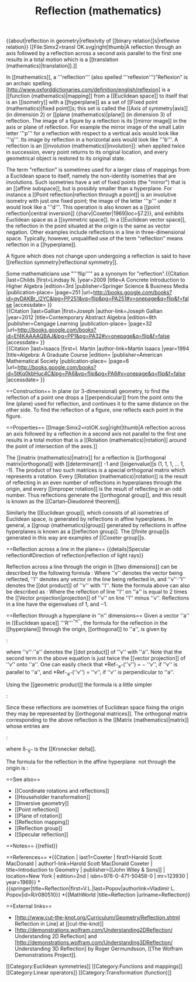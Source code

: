 ﻿---
lastrevid: 642027056
pageid: 295829
canonicalurl: http://en.wikipedia.org/wiki/Reflection_(mathematics)
title: Reflection (mathematics)
editurl: http://en.wikipedia.org/w/index.php?title=Reflection_(mathematics)&action=edit
length: 8176
contentmodel: wikitext
pagelanguage: en
touched: 2015-02-14T13:05:20Z
ns: 0
fullurl: http://en.wikipedia.org/wiki/Reflection_(mathematics)
---

{{about|reflection in geometry|reflexivity of [[binary relation]]s|reflexive relation}}
[[File:Simx2=transl OK.svg|right|thumb|A reflection through an axis followed by a reflection across a second axis parallel to the first one results in a total motion which is a [[translation (mathematics)|translation]].]]

In [[mathematics]], a '''reflection''' (also spelled '''reflexion''')<ref>"Reflexion" is an archaic spelling.[http://www.oxforddictionaries.com/definition/english/reflexion]</ref> is a [[function (mathematics)|mapping]] from a [[Euclidean space]] to itself that is an [[isometry]] with a [[hyperplane]] as a set of [[Fixed point (mathematics)|fixed point]]s; this set is called the [[Axis of symmetry|axis]] (in dimension 2) or [[plane (mathematics)|plane]] (in dimension 3) of reflection. The image of a figure by a reflection is its [[mirror image]] in the axis or plane of reflection. For example the mirror image of the small Latin letter '''p''' for a reflection with respect to a vertical axis would look like '''q'''. Its image by reflection in a horizontal axis would look like '''b'''. A reflection is an [[involution (mathematics)|involution]]: when applied twice in succession, every point returns to its original location, and every geometrical object is restored to its original state.

The term "reflection" is sometimes used for a larger class of mappings from a Euclidean space to itself, namely the non-identity isometries that are involutions. Such isometries have a set of fixed points (the "mirror") that is an [[affine subspace]], but is possibly smaller than a hyperplane. For instance a [[Point reflection|reflection through a point]] is an involutive isometry with just one fixed point; the image of the letter '''p''' under it
would look like a '''d'''. This operation is also known as a [[point reflection|central inversion]] {{harv|Coxeter|1969|loc=§7.2}}, and exhibits Euclidean space as a [[symmetric space]]. In a [[Euclidean vector space]], the reflection in the point situated at the origin is the same as vector negation. Other examples include reflections in a line in three-dimensional space. Typically, however, unqualified use of the term "reflection" means reflection in a [[hyperplane]]. 

A figure which does not change upon undergoing a reflection is said to have [[reflection symmetry|reflectional symmetry]].

Some mathematicians use "'''flip'''" as a synonym for "reflection".<ref>{{Citation |last=Childs |first=Lindsay N. |year=2009 |title=A Concrete Introduction to Higher Algebra |edition=3rd |publisher=Springer Science & Business Media |publication-place= |page=251 |url=http://books.google.com/books?id=qyDAKBr_I2YC&lpg=PP251&vq=flip&pg=PA251#v=onepage&q=flip&f=false |accessdate= }}<br />
{{Citation |last=Gallian |first=Joseph |author-link=Joseph Gallian |year=2012 |title=Contemporary Abstract Algebra |edition=8th |publisher=Cengage Learning |publication-place= |page=32 |url=http://books.google.com/books?id=Ef4KAAAAQBAJ&lpg=PP1&pg=PA32#v=onepage&q=flip&f=false |accessdate= }}<br />
{{Citation |last=Isaacs |first=I. Martin |author-link=Martin Isaacs |year=1994 |title=Algebra: A Graduate Course |edition= |publisher=American Mathematical Society |publication-place= |page=6 |url=http://books.google.com/books?id=5tKq0kbHuc4C&lpg=PA6&vq=flip&pg=PA6#v=onepage&q=flip&f=false |accessdate= }}
</ref>

==Construction==
In plane (or 3-dimensional) geometry, to find the reflection of a point one drops a [[perpendicular]] from the point onto the line (plane) used for reflection, and continues it to the same distance on the other side. To find the reflection of a figure, one reflects each point in the figure.

==Properties==
[[Image:Simx2=rotOK.svg|right|thumb|A reflection across an axis followed by a reflection in a second axis not parallel to the first one results in a total motion that is a [[Rotation (mathematics)|rotation]] around the point of intersection of the axes.]]

The [[matrix (mathematics)|matrix]] for a reflection is [[orthogonal matrix|orthogonal]] with [[determinant]] -1 and [[eigenvalue]]s (1, 1, 1, ... 1, -1). The product of two such matrices is a special orthogonal matrix which represents a rotation. Every [[Rotation (mathematics)|rotation]] is the result of reflecting in an even number of reflections in hyperplanes through the origin, and every [[improper rotation]] is the result of reflecting in an odd number. Thus reflections generate the [[orthogonal group]], and this result is known as the [[Cartan–Dieudonné theorem]].

Similarly the [[Euclidean group]], which consists of all isometries of Euclidean space, is generated by reflections in affine hyperplanes.  In general, a [[group (mathematics)|group]] generated by reflections in affine hyperplanes is known as a [[reflection group]]. The [[finite group]]s generated in this way are examples of [[Coxeter group]]s.

==Reflection across a line in the plane==
{{details|Specular reflection#Direction of reflection|reflection of light rays}}

Reflection across a line through the origin in [[two dimensions]] can be described by the following formula
:<math>\mathrm{Ref}_l(v) = 2\frac{v\cdot l}{l\cdot l}l - v</math>
Where ''v'' denotes the vector being reflected, ''l'' denotes any vector in the line being reflected in, and ''v''·''l'' denotes the [[dot product]] of ''v'' with ''l''. Note the formula above can also be described as
:<math>\mathrm{Ref}_l(v) = 2\mathrm{Proj}_l(v) - v\,</math>
Where the reflection of line ''l'' on ''a'' is equal to 2 times the [[Vector projection|projection]] of ''v'' on line ''l'' minus ''v''.
Reflections in a line have the eigenvalues of 1, and −1.

==Reflection through a hyperplane in ''n'' dimensions==
Given a vector ''a'' in [[Euclidean space]] '''R'''<sup>''n''</sup>, the formula for the reflection in the [[hyperplane]] through the origin, [[orthogonal]] to ''a'', is given by

:<math>\mathrm{Ref}_a(v) = v - 2\frac{v\cdot a}{a\cdot a}a</math>

where ''v''·''a'' denotes the [[dot product]] of ''v'' with ''a''. Note that the second term in the above equation is just twice the [[vector projection]] of ''v'' onto ''a''. One can easily check that
*Ref<sub>''a''</sub>(''v'') = &minus; ''v'', if ''v'' is parallel to ''a'', and
*Ref<sub>''a''</sub>(''v'') = ''v'', if ''v'' is perpendicular to ''a''.

Using the [[geometric product]] the formula is a little simpler

:<math>\mathrm{Ref}_a(v) = -\frac{a v a}{a^2}</math>

Since these reflections are isometries of Euclidean space fixing the origin they may be represented by [[orthogonal matrices]]. The orthogonal matrix corresponding to the above reflection is the [[Matrix (mathematics)|matrix]] whose entries are

:<math>R_{ij} = \delta_{ij} - 2\frac{a_i a_j}{\|a\|^2}</math>

where δ<sub>''ij''</sub> is the [[Kronecker delta]].

The formula for the reflection in the affine hyperplane <math>v\cdot a = c</math> not through the origin is
:<math>\mathrm{Ref}_{a,c}(v) = v - 2\frac{v\cdot a - c}{a\cdot a}a.</math>

==See also==
* [[Coordinate rotations and reflections]]
* [[Householder transformation]]
* [[Inversive geometry]]
* [[Point reflection]]
* [[Plane of rotation]]
* [[Reflection mapping]]
* [[Reflection group]]
* [[Specular reflection]]

==Notes==
{{reflist}}

==References==
*{{Citation | last1=Coxeter | first1=Harold Scott MacDonald | author1-link=Harold Scott MacDonald Coxeter | title=Introduction to Geometry | publisher=[[John Wiley & Sons]] | location=New York | edition=2nd | isbn=978-0-471-50458-0 | mr=123930 | year=1969}}
*{{springer|title=Reflection|first=V.L.|last=Popov|authorlink=Vladimir L. Popov|id=R/r080510}}
*{{MathWorld |title=Reflection |urlname=Reflection}}

==External links==
* [http://www.cut-the-knot.org/Curriculum/Geometry/Reflection.shtml Reflection in Line] at [[cut-the-knot]]
* [http://demonstrations.wolfram.com/Understanding2DReflection/ Understanding 2D Reflection] and [http://demonstrations.wolfram.com/Understanding3DReflection/ Understanding 3D Reflection] by Roger Germundsson, [[The Wolfram Demonstrations Project]].

[[Category:Euclidean symmetries]]
[[Category:Functions and mappings]]
[[Category:Linear operators]]
[[Category:Transformation (function)]]